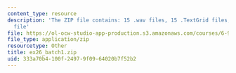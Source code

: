 ```yaml
---
content_type: resource
description: 'The ZIP file contains: 15 .wav files, 15 .TextGrid files, and 1 .xls
  file'
file: https://ol-ocw-studio-app-production.s3.amazonaws.com/courses/6-911-transcribing-prosodic-structure-of-spoken-utterances-with-tobi-january-iap-2006/333a70b4100f24979f0964020b7f52b2_ex26_batch1.zip
file_type: application/zip
resourcetype: Other
title: ex26_batch1.zip
uid: 333a70b4-100f-2497-9f09-64020b7f52b2
---
```

